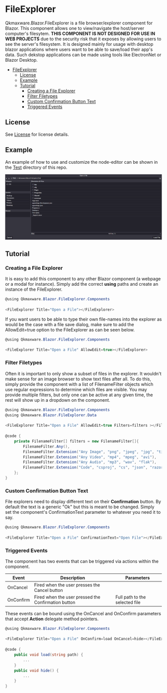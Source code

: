 # FileExplorer
Qkmaxware.Blazor.FileExplorer is a file browser/explorer component for Blazor. This component allows one to view/navigate the host/server computer's filesytem. **THIS COMPONENT IS NOT DESIGNED FOR USE IN WEB PROJECTS** due to the security risk that it exposes by allowing users to see the server's filesystem. It is designed mainly for usage with desktop blazor applications where users want to be able to save/load their app's data. Such dekstop applications can be made using tools like ElectronNet or Blazor Desktop. 

- [FileExplorer](#fileexplorer)
  - [License](#license)
  - [Example](#example)
  - [Tutorial](#tutorial)
    - [Creating a File Explorer](#creating-a-file-explorer)
    - [Filter Filetypes](#filter-filetypes)
    - [Custom Confirmation Button Text](#custom-confirmation-button-text)
    - [Triggered Events](#triggered-events)

## License
See [License](LICENSE.md) for license details.

## Example
An example of how to use and customize the node-editor can be shown in the [Test](Test) directory of this repo. 

![](Test/preview.png)

## Tutorial
### Creating a File Explorer
It is easy to add this component to any other Blazor component (a webpage or a modal for instance). Simply add the correct **using** paths and create an instance of the FileExplorer.
```cs
@using Qkmaxware.Blazor.FileExplorer.Components

<FileExplorer Title="Open a File"></FileExplorer>
```
If you want users to be able to type their own file-names into the explorer as would be the case with a file save dialog, make sure to add the AllowEdit=true option to the FileExplorer as can be seen below.
```cs
@using Qkmaxware.Blazor.FileExplorer.Components

<FileExplorer Title="Open a File" AllowEdit=true></FileExplorer>
```

### Filter Filetypes
Often it is important to only show a subset of files in the explorer. It wouldn't make sense for an image browser to show text files after all. To do this, simply provide the component with a list of FilenameFilter objects which use regular expressions to determine which files are visible. You may provide multiple filters, but only one can be active at any given time, the rest will show up in a dropdown on the component.
```cs
@using Qkmaxware.Blazor.FileExplorer.Components
@using Qkmaxware.Blazor.FileExplorer.Data

<FileExplorer Title="Open a File" AllowEdit=true Filters=filters ></FileExplorer>

@code {
    private FilenameFilter[] filters = new FilenameFilter[]{
        FilenameFilter.Any(),
        FilenameFilter.Extension("Any Image", "png", "jpeg", "jpg", "tif"),
        FilenameFilter.Extension("Any Video", "mp4", "mpeg", "avi"),
        FilenameFilter.Extension("Any Audio", "mp3", "wav", "flak"),
        FilenameFilter.Extension("Code", "csproj", "cs", "json", "razor", "cshtml"),
    };
}
```

### Custom Confirmation Button Text
File explorers need to display different text on their **Confirmation** button. By default the text is a generic "Ok" but this is meant to be changed. Simply set the component's ConfirmationText parameter to whatever you need it to say.
```cs
@using Qkmaxware.Blazor.FileExplorer.Components

<FileExplorer Title="Open a File" ConfirmationText="Open File"></FileExplorer>
```

### Triggered Events
The component has two events that can be triggered via actions within the component.

| Event | Description | Parameters |
|-------|-------------|------------|
| OnCancel | Fired when the user presses the Cancel button | |
| OnConfirm | Fired when the user pressed the Confirmation button | Full path to the selected file |

These events can be bound using the OnCancel and OnConfirm parameters that accept **Action** delegate method pointers. 
```cs
@using Qkmaxware.Blazor.FileExplorer.Components

<FileExplorer Title="Open a File" OnConfirm=load OnCancel=hide></FileExplorer>

@code {
    public void load(string path) {
        ...
    }
    public void hide() {
        ...
    }
}
```